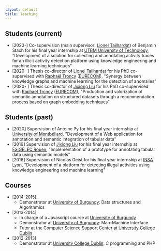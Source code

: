 ```yaml
---
layout: default
title: Teaching
---
```


## Students (current)
* [2023-] Co-supervision (main supervisor: [Lionel Tailhardat](https://genears.github.io/)) of Benjamin Stach for his final year internship at [UTBM University of Technology](http://www.univ-fcomte.fr/), "Development of a solution for collecting and annotating activity traces for an illicit activity detection platform using knowledge engineering and machine learning techniques"
* [2020- ] Thesis co-director of [Lionel Tailhardat](https://genears.github.io/) for his PhD co-supervised with [Raphaël Troncy](https://www.eurecom.fr/~troncy/) ([EURECOM](http://www.eurecom.fr)), "Synergy between knowledge graphs and machine learning for the detection of anomalies"
* [2020- ] Thesis co-director of [Jixiong Liu](https://www.yansera.com/) for his PhD co-supervised with [Raphaël Troncy](https://www.eurecom.fr/~troncy/) ([EURECOM](http://www.eurecom.fr)), "Production and valorization of semantic annotation on structured datasets through a recommendation process based on graph embedding techniques"

## Students (past)
* [2020] Supervision of Antoine Py for his final year internship at [University of Montbéliard](http://www.univ-fcomte.fr/), "Development of a Web application for annotation and semantic integration of tabular data"
* [2019] Supervision of [Jixiong Liu](https://www.yansera.com/) for his final year internship at [ESIGELEC Rouen](http://www.esigelec.fr/), "Implementation of a prototype for annotating tabular data using semantic models"
* [2018] Supervision of Nicolas Geist for his final year internship at [INSA Lyon](https://www.insa-lyon.fr/), "Development of a platform for detecting illegal activities using knowledge engineering and machine learning"

## Courses
* [2014-2015]
  * Demonstrator at [University of Burgundy](http://www.ubfc.fr/): Data structures and Algorithmics
* [2013-2014]
  * In charge of a Javascript course at [University of Burgundy](http://www.ubfc.fr/)
  * Demonstrator at [University of Burgundy](http://www.ubfc.fr/): Man-Machine Interface
  * Tutor at the Computer Science Support Center at [University College Dublin](https://www.ucd.ie/)
* [2012-2013]
  * Demonstrator at [University College Dublin](https://www.ucd.ie/): C programming and PHP
